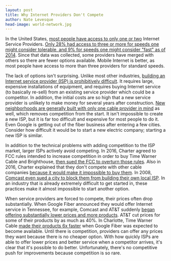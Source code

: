 ```yaml
---
layout: post
title: Why Internet Providers Don't Compete
author: Nate Levesque
head-image: world-network.jpg
---
```


In the United States, [most people have access to only one or two](https://www.publicintegrity.org/2015/04/01/16933/how-broadband-providers-seem-avoid-competition) Internet Service Providers. [Only 28% had access to three or more for speeds one might consider tolerable, and 9% for speeds one might consider "fast" as of 2014](http://www.esa.doc.gov/under-secretary-blog/how-much-competition-exists-among-isps). Since that data was collected, some providers have merged with others so there are fewer options available. Mobile Internet is better, as most people have access to more than three providers for standard speeds.

The lack of options isn't surprising. Unlike most other industries, [building an Internet service provider (ISP) is prohibitively difficult](http://arstechnica.com/business/2014/04/one-big-reason-we-lack-internet-competition-starting-an-isp-is-really-hard/). It requires large, expensive installations of equipment, and requires buying Internet service (to basically re-sell) from an existing service provider which could be a competitor. In addition, the initial costs are so high that a new service provider is unlikely to make money for several years after construction. [New neighborhoods are generally built with only one cable provider in mind](http://www.businessinsider.com/google-fiber-is-succeeding-and-cable-companies-are-starting-to-feel-the-pressure-2015-4) as well, which removes competition from the start. It isn't impossible to create a new ISP, but it is far too difficult and expensive for most people to do it. Even Google is getting out of the fiber business after entering a few cities. Consider how difficult it would be to start a new electric company; starting a new ISP is similar.

In addition to the technical problems with adding competition to the ISP market, larger ISPs actively avoid competing. In 2016, Charter agreed to FCC rules intended to increase competition in order to buy Time Warner Cable and Brighthouse, [then sued the FCC to overturn those rules](https://www.benton.org/headlines/how-much-do-isps-hate-competition-theyll-sue-fcc-prevent-it). Also in 2016, Charter explained that they don't compete with other cable companies [because it would make it impossible to buy them](http://arstechnica.com/business/2016/05/charter-wont-compete-against-cable-firms-because-it-might-buy-them-later/). In 2008, [Comcast even sued a city to block them from building their own local ISP](http://www.chattanoogan.com/2008/4/22/126367/Comcast-Sues-EPB-In-Hamilton-County.aspx). In an industry that is already extremely difficult to get started in, these practices make it almost impossible to start another option.

When service providers are forced to compete, their prices often drop substantially. When Google Fiber announced they would offer Internet service in Tennessee, for example, Comcast and AT&T suddenly [began offering substantially lower prices and more products](http://www.tennessean.com/story/money/2015/09/29/t-drops-fiber-prices-google-fiber-levels/73023434/). AT&T cut prices for some of their products by as much as 40%. In Charlotte, Time Warner Cable [made their products 6x faster](http://arstechnica.com/business/2015/04/google-fiber-plans-expansion-then-twc-makes-speeds-six-times-faster/) when Google Fiber was expected to become available. Until there is competition, providers can offer any prices they want because there is no cheaper option. With how quickly ISPs are able to offer lower prices and better service when a competitor arrives, it's clear that it's possible to do better. Unfortunately, there's no competitive push for improvements because competition is so rare.

